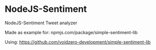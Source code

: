 # NodeJS-Sentiment
NodeJS-Sentiment Tweet analyzer

Made as example for: npmjs.com/package/simple-sentiment-lib

Using: https://github.com/voidzero-development/simple-sentiment-lib
